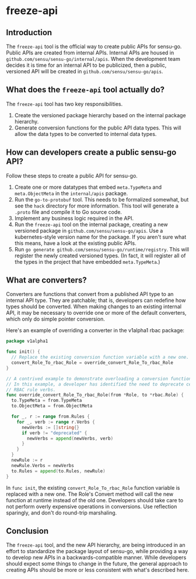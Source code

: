 freeze-api
==========

Introduction
------------
The `freeze-api` tool is the official way to create public APIs for sensu-go.
Public APIs are created from internal APIs. Internal APIs are housed in
`github.com/sensu/sensu-go/internal/apis`. When the development team decides it
is time for an internal API to be publicized, then a public, versioned API will
be created in `github.com/sensu/sensu-go/apis`.

What does the `freeze-api` tool actually do?
--------------------------------------------
The `freeze-api` tool has two key responsibilities.

1. Create the versioned package hierarchy based on the internal package hierarchy.
2. Generate conversion functions for the public API data types. This will allow
the data types to be converted to internal data types.

How can developers create a public sensu-go API?
------------------------------------------------
Follow these steps to create a public API for sensu-go.

1. Create one or more datatypes that embed `meta.TypeMeta` and `meta.ObjectMeta`
in the `internal/apis` package.
2. Run the `go-to-protobuf` tool. This needs to be formalized somewhat, but see
the `hack` directory for more information. This tool will generate a `.proto`
file and compile it to Go source code.
3. Implement any business logic required in the API.
4. Run the `freeze-api` tool on the internal package, creating a new versioned
package in `github.com/sensu/sensu-go/apis`. Use a kubernetes-style version
name for the package. If you aren't sure what this means, have a look at the
existing public APIs.
5. Run `go generate github.com/sensu/sensu-go/runtime/registry`. This will
register the newly created versioned types. (In fact, it will register all
of the types in the project that have embedded `meta.TypeMeta`.)

What are converters?
--------------------
Converters are functions that convert from a published API type to an internal
API type. They are patchable; that is, developers can redefine how types should
be converted. When making changes to an existing internal API, it may be
necessary to override one or more of the default converters, which only do
simple pointer conversion.

Here's an example of overriding a converter in the v1alpha1 rbac package:
```override.go
package v1alpha1

func init() {
  // Replace the existing conversion function variable with a new one.
  convert_Role_To_rbac_Role = override_convert_Role_To_rbac_Role
}

// A contrived example to demonstrate overloading a conversion function.
// In this example, a developer has identified the need to deprecate certain
// RBAC rule verbs.
func override_convert_Role_To_rbac_Role(from *Role, to *rbac.Role) {
  to.TypeMeta = from.TypeMeta
  to.ObjectMeta = from.ObjectMeta

  for _, r := range from.Rules {
    for _, verb := range r.Verbs {
      newVerbs := []string{}
      if verb != "deprecated" {
        newVerbs = append(newVerbs, verb)
      }
    }
  }
  newRule := r
  newRule.Verbs = newVerbs
  to.Rules = append(to.Rules, newRule)
}
```

In `func init`, the existing `convert_Role_To_rbac_Role` function variable
is replaced with a new one. The Role's Convert method will call the new
function at runtime instead of the old one. Developers should take care to
not perform overly expensive operations in conversions. Use reflection
sparingly, and don't do round-trip marshaling.

Conclusion
----------
The `freeze-api` tool, and the new API hierarchy, are being introduced in an
effort to standardize the package layout of sensu-go, while providing a way
to develop new APIs in a backwards-compatible manner. While developers should
expect some things to change in the future, the general approach to creating
APIs should be more or less consistent with what's described here.
